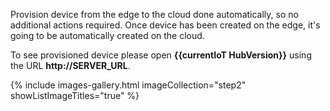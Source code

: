 Provision device from the edge to the cloud done automatically, so no additional actions required. 
Once device has been created on the edge, it's going to be automatically created on the cloud.

To see provisioned device please open **{{currentIoT HubVersion}}** using the URL **http://SERVER_URL**.

{% include images-gallery.html imageCollection="step2" showListImageTitles="true" %}
